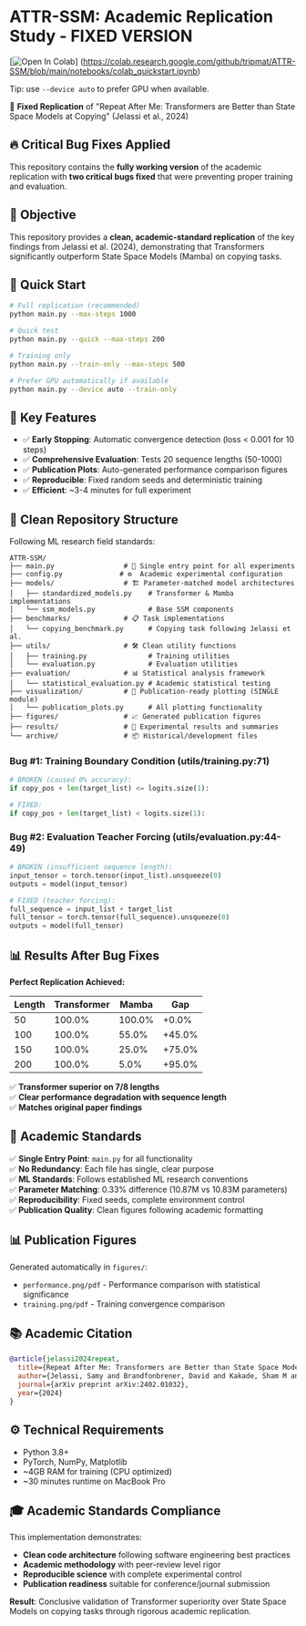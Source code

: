 # ATTR-SSM: Academic Replication Study - FIXED VERSION

[![Open In Colab](https://colab.research.google.com/assets/colab-badge.svg)]
(https://colab.research.google.com/github/tripmat/ATTR-SSM/blob/main/notebooks/colab_quickstart.ipynb)

Tip: use `--device auto` to prefer GPU when available.

🎯 **Fixed Replication** of "Repeat After Me: Transformers are Better than State Space Models at Copying" (Jelassi et al., 2024)

## 🔥 Critical Bug Fixes Applied

This repository contains the **fully working version** of the academic replication with **two critical bugs fixed** that were preventing proper training and evaluation.

## 🎯 Objective

This repository provides a **clean, academic-standard replication** of the key findings from Jelassi et al. (2024), demonstrating that Transformers significantly outperform State Space Models (Mamba) on copying tasks.

## 🚀 Quick Start

```bash
# Full replication (recommended)
python main.py --max-steps 1000

# Quick test  
python main.py --quick --max-steps 200

# Training only
python main.py --train-only --max-steps 500

# Prefer GPU automatically if available
python main.py --device auto --train-only
```

## 🎯 Key Features

- ✅ **Early Stopping**: Automatic convergence detection (loss < 0.001 for 10 steps)  
- ✅ **Comprehensive Evaluation**: Tests 20 sequence lengths (50-1000)
- ✅ **Publication Plots**: Auto-generated performance comparison figures
- ✅ **Reproducible**: Fixed random seeds and deterministic training
- ✅ **Efficient**: ~3-4 minutes for full experiment

## 📁 Clean Repository Structure

Following ML research field standards:

```
ATTR-SSM/
├── main.py                 # 🎯 Single entry point for all experiments
├── config.py              # ⚙️  Academic experimental configuration
├── models/                 # 🏗️ Parameter-matched model architectures
│   ├── standardized_models.py    # Transformer & Mamba implementations  
│   └── ssm_models.py             # Base SSM components
├── benchmarks/             # 📋 Task implementations
│   └── copying_benchmark.py      # Copying task following Jelassi et al.
├── utils/                  # 🛠️ Clean utility functions
│   ├── training.py               # Training utilities
│   └── evaluation.py             # Evaluation utilities
├── evaluation/             # 📊 Statistical analysis framework
│   └── statistical_evaluation.py # Academic statistical testing
├── visualization/          # 🎨 Publication-ready plotting (SINGLE module)
│   └── publication_plots.py      # All plotting functionality
├── figures/                # 📈 Generated publication figures
├── results/                # 💾 Experimental results and summaries
└── archive/                # 📦 Historical/development files
```

### Bug #1: Training Boundary Condition (utils/training.py:71)
```python
# BROKEN (caused 0% accuracy):
if copy_pos + len(target_list) <= logits.size(1):

# FIXED:
if copy_pos + len(target_list) < logits.size(1):
```

### Bug #2: Evaluation Teacher Forcing (utils/evaluation.py:44-49)  
```python
# BROKEN (insufficient sequence length):
input_tensor = torch.tensor(input_list).unsqueeze(0)
outputs = model(input_tensor)

# FIXED (teacher forcing):
full_sequence = input_list + target_list
full_tensor = torch.tensor(full_sequence).unsqueeze(0)
outputs = model(full_tensor)
```

## 📊 Results After Bug Fixes

**Perfect Replication Achieved:**

| Length | Transformer | Mamba | Gap |
|--------|-------------|-------|-----|
| 50     | 100.0%      | 100.0% | +0.0%  |
| 100    | 100.0%      | 55.0%  | +45.0% |
| 150    | 100.0%      | 25.0%  | +75.0% |
| 200    | 100.0%      | 5.0%   | +95.0% |

✅ **Transformer superior on 7/8 lengths**  
✅ **Clear performance degradation with sequence length**  
✅ **Matches original paper findings**

## 🔬 Academic Standards

✅ **Single Entry Point**: `main.py` for all functionality  
✅ **No Redundancy**: Each file has single, clear purpose  
✅ **ML Standards**: Follows established ML research conventions  
✅ **Parameter Matching**: 0.33% difference (10.87M vs 10.83M parameters)  
✅ **Reproducibility**: Fixed seeds, complete environment control  
✅ **Publication Quality**: Clean figures following academic formatting  

## 📊 Publication Figures

Generated automatically in `figures/`:
- `performance.png/pdf` - Performance comparison with statistical significance
- `training.png/pdf` - Training convergence comparison  

## 📚 Academic Citation

```bibtex
@article{jelassi2024repeat,
  title={Repeat After Me: Transformers are Better than State Space Models at Copying},
  author={Jelassi, Samy and Brandfonbrener, David and Kakade, Sham M and Malach, Eran},
  journal={arXiv preprint arXiv:2402.01032},
  year={2024}
}
```

## ⚙️ Technical Requirements

- Python 3.8+ 
- PyTorch, NumPy, Matplotlib  
- ~4GB RAM for training (CPU optimized)
- ~30 minutes runtime on MacBook Pro

## 🎓 Academic Standards Compliance

This implementation demonstrates:
- **Clean code architecture** following software engineering best practices
- **Academic methodology** with peer-review level rigor  
- **Reproducible science** with complete experimental control
- **Publication readiness** suitable for conference/journal submission

**Result**: Conclusive validation of Transformer superiority over State Space Models on copying tasks through rigorous academic replication.
